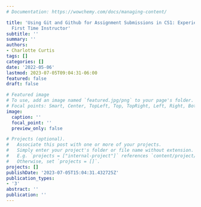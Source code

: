```yaml
---
# Documentation: https://wowchemy.com/docs/managing-content/

title: 'Using Git and Github for Assignment Submissions in CS1: Experience from a
  First Time Instructor'
subtitle: ''
summary: ''
authors:
- Charlotte Curtis
tags: []
categories: []
date: '2022-05-06'
lastmod: 2023-07-05T09:04:31-06:00
featured: false
draft: false

# Featured image
# To use, add an image named `featured.jpg/png` to your page's folder.
# Focal points: Smart, Center, TopLeft, Top, TopRight, Left, Right, BottomLeft, Bottom, BottomRight.
image:
  caption: ''
  focal_point: ''
  preview_only: false

# Projects (optional).
#   Associate this post with one or more of your projects.
#   Simply enter your project's folder or file name without extension.
#   E.g. `projects = ["internal-project"]` references `content/project/deep-learning/index.md`.
#   Otherwise, set `projects = []`.
projects: []
publishDate: '2023-07-05T15:04:31.432725Z'
publication_types:
- '3'
abstract: ''
publication: ''
---
```

